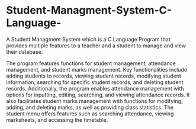 # Student-Managment-System-C-Language-

A Student Managment System which is a C Language Program that provides multiple features to a teacher and a student to manage and view their database.

The program features functions for student management, attendance management, and student marks management. Key functionalities include adding students to records, viewing student records, modifying student information, searching for specific student records, and deleting student records. Additionally, the program enables attendance management with options for inputting, editing, searching, and viewing attendance records. It also facilitates student marks management with functions for modifying, adding, and deleting marks, as well as providing class statistics. The student menu offers features such as searching attendance, viewing marksheets, and accessing the timetable.
